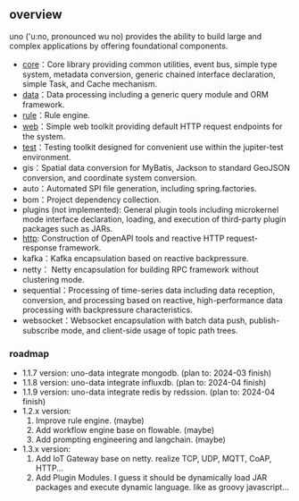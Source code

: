 ## overview

uno ('u:no, pronounced wu no) provides the ability to build large and complex applications by offering foundational
components.

- <a href="./docs/core.md">core</a>：Core library providing common utilities, event bus, simple type system, metadata
  conversion, generic chained interface declaration, simple Task, and Cache mechanism.
- <a href="./docs/data.md">data</a>：Data processing including a generic query module and ORM framework.
- <a href="./docs/rule.md">rule</a>：Rule engine.
- <a href="./docs/web.md">web</a>：Simple web toolkit providing default HTTP request endpoints for the system.
- <a href="./docs/test.md">test</a>：Testing toolkit designed for convenient use within the jupiter-test environment.
- gis：Spatial data conversion for MyBatis, Jackson to standard GeoJSON conversion, and coordinate system conversion.
- auto：Automated SPI file generation, including spring.factories.
- bom：Project dependency collection.
- plugins (not implemented): General plugin tools including microkernel mode interface declaration, loading, and
  execution of third-party plugin packages such as JARs.
- <a href="./docs/components/http.md">http</a>: Construction of OpenAPI tools and reactive HTTP request-response
  framework.
- kafka：Kafka encapsulation based on reactive backpressure.
- netty： Netty encapsulation for building RPC framework without clustering mode.
- sequential：Processing of time-series data including data reception, conversion, and processing based on reactive,
  high-performance data processing with backpressure characteristics.
- websocket：Websocket encapsulation with batch data push, publish-subscribe mode, and client-side usage of topic path
  trees.

### roadmap

- 1.1.7 version: uno-data integrate mongodb. (plan to: 2024-03 finish)
- 1.1.8 version: uno-data integrate influxdb. (plan to: 2024-04 finish)
- 1.1.9 version: uno-data integrate redis by redssion. (plan to: 2024-04 finish)
- 1.2.x version:
    1. Improve rule engine. (maybe)
    2. Add workflow engine base on flowable. (maybe)
    3. Add prompting engineering and langchain. (maybe)
- 1.3.x version:
    1. Add IoT Gateway base on netty. realize TCP, UDP, MQTT, CoAP, HTTP...
    2. Add Plugin Modules. I guess it should be dynamically load JAR packages and execute dynamic language. like as groovy javascript...
